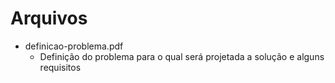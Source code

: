 
# Arquivos

- definicao-problema.pdf
  - Definição do problema para o qual será projetada a solução e alguns requisitos
